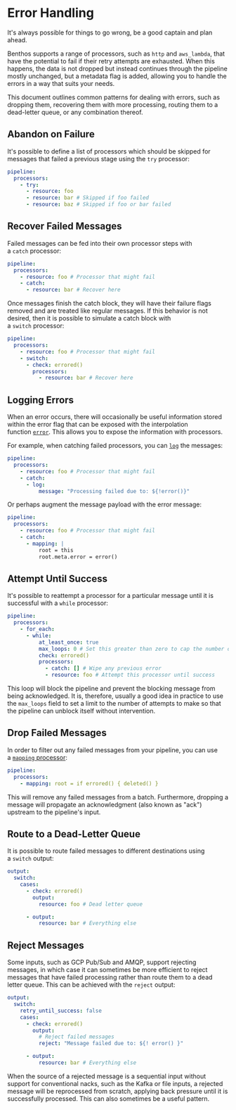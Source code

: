 # Error Handling

It's always possible for things to go wrong, be a good captain and plan ahead.

Benthos supports a range of processors, such as `http` and `aws_lambda`, that have the potential to fail if their retry attempts are exhausted. When this happens, the data is not dropped but instead continues through the pipeline mostly unchanged, but a metadata flag is added, allowing you to handle the errors in a way that suits your needs.

This document outlines common patterns for dealing with errors, such as dropping them, recovering them with more processing, routing them to a dead-letter queue, or any combination thereof.

## Abandon on Failure

It's possible to define a list of processors which should be skipped for messages that failed a previous stage using the `try` processor:

```yaml
pipeline:
  processors:
    - try:
      - resource: foo
      - resource: bar # Skipped if foo failed
      - resource: baz # Skipped if foo or bar failed
```

## Recover Failed Messages

Failed messages can be fed into their own processor steps with a `catch` processor:

```yaml
pipeline:
  processors:
    - resource: foo # Processor that might fail
    - catch:
      - resource: bar # Recover here
```

Once messages finish the catch block, they will have their failure flags removed and are treated like regular messages. If this behavior is not desired, then it is possible to simulate a catch block with a `switch` processor:

```yaml
pipeline:
  processors:
    - resource: foo # Processor that might fail
    - switch:
      - check: errored()
        processors:
          - resource: bar # Recover here
```

## Logging Errors

When an error occurs, there will occasionally be useful information stored within the error flag that can be exposed with the interpolation function [`error`](../configurations/interpolation.md). This allows you to expose the information with processors.

For example, when catching failed processors, you can [`log`](../components/processors/log.md) the messages:

```yaml
pipeline:
  processors:
    - resource: foo # Processor that might fail
    - catch:
      - log:
          message: "Processing failed due to: ${!error()}"
```

Or perhaps augment the message payload with the error message:

```yaml
pipeline:
  processors:
    - resource: foo # Processor that might fail
    - catch:
      - mapping: |
          root = this
          root.meta.error = error()
```

## Attempt Until Success

It's possible to reattempt a processor for a particular message until it is successful with a `while` processor:

```yaml
pipeline:
  processors:
    - for_each:
      - while:
          at_least_once: true
          max_loops: 0 # Set this greater than zero to cap the number of attempts
          check: errored()
          processors:
            - catch: [] # Wipe any previous error
            - resource: foo # Attempt this processor until success
```

This loop will block the pipeline and prevent the blocking message from being acknowledged. It is, therefore, usually a good idea in practice to use the `max_loops` field to set a limit to the number of attempts to make so that the pipeline can unblock itself without intervention.

## Drop Failed Messages

In order to filter out any failed messages from your pipeline, you can use a [`mapping` processor](../components/processors/mapping.md):

```yaml
pipeline:
  processors:
    - mapping: root = if errored() { deleted() }
```

This will remove any failed messages from a batch. Furthermore, dropping a message will propagate an acknowledgment (also known as "ack") upstream to the pipeline's input.

## Route to a Dead-Letter Queue

It is possible to route failed messages to different destinations using a `switch` output:

```yaml
output:
  switch:
    cases:
      - check: errored()
        output:
          resource: foo # Dead letter queue

      - output:
          resource: bar # Everything else
```

## Reject Messages

Some inputs, such as GCP Pub/Sub and AMQP, support rejecting messages, in which case it can sometimes be more efficient to reject messages that have failed processing rather than route them to a dead letter queue. This can be achieved with the `reject` output:

```yaml
output:
  switch:
    retry_until_success: false
    cases:
      - check: errored()
        output:
          # Reject failed messages
          reject: "Message failed due to: ${! error() }"

      - output:
          resource: bar # Everything else
```

When the source of a rejected message is a sequential input without support for conventional nacks, such as the Kafka or file inputs, a rejected message will be reprocessed from scratch, applying back pressure until it is successfully processed. This can also sometimes be a useful pattern.